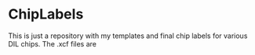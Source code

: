 # ChipLabels
This is just a repository with my templates and final chip labels for various DIL chips. The .xcf files are 
